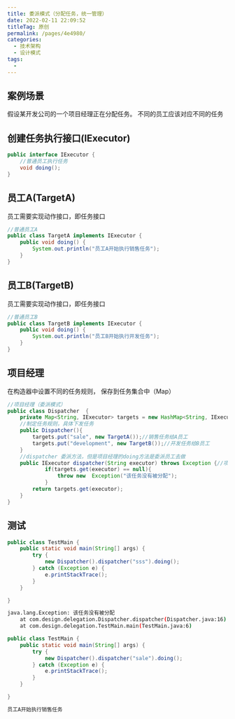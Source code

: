 ```yaml
---
title: 委派模式（分配任务，统一管理）
date: 2022-02-11 22:09:52
titleTag: 原创
permalink: /pages/4e4980/
categories: 
  - 技术架构
  - 设计模式
tags: 
  - 
---
```

## 案例场景
假设某开发公司的一个项目经理正在分配任务。 不同的员工应该对应不同的任务

## 创建任务执行接口(IExecutor)
```java 
public interface IExecutor {
    //普通员工执行任务
    void doing();
}
```
## 员工A(TargetA)
员工需要实现动作接口，即任务接口

```java 
//普通员工A
public class TargetA implements IExecutor {
    public void doing() {
        System.out.println("员工A开始执行销售任务");
    }
}
```

## 员工B(TargetB)
员工需要实现动作接口，即任务接口
```java 
//普通员工B
public class TargetB implements IExecutor {
    public void doing() {
        System.out.println("员工B开始执行开发任务");
    }
}
```
## 项目经理
在构造器中设置不同的任务规则， 保存到任务集合中（Map）
```java 
//项目经理（委派模式）
public class Dispatcher  {
    private Map<String, IExecutor> targets = new HashMap<String, IExecutor>();
    //制定任务规则，具体下发任务
    public Dispatcher(){
        targets.put("sale", new TargetA());//销售任务给A员工
        targets.put("development", new TargetB());//开发任务给B员工
    }
    //dispatcher 委派方法，但是项目经理的doing方法是委派员工去做
    public IExecutor dispatcher(String executor) throws Exception {//项目经理根据传入的任务内容分配给具体的员工去执行
            if(targets.get(executor) == null){
                throw new  Exception("该任务没有被分配");
            }
        return targets.get(executor);
    }
}
```
## 测试
```java 
public class TestMain {
    public static void main(String[] args) {
        try {
            new Dispatcher().dispatcher("sss").doing();
        } catch (Exception e) {
            e.printStackTrace();
        }
    }

}
```

```sh  
java.lang.Exception: 该任务没有被分配
	at com.design.delegation.Dispatcher.dispatcher(Dispatcher.java:16)
	at com.design.delegation.TestMain.main(TestMain.java:6)
```

```java 
public class TestMain {
    public static void main(String[] args) {
        try {
            new Dispatcher().dispatcher("sale").doing();
        } catch (Exception e) {
            e.printStackTrace();
        }
    }

}

```
```sh 
员工A开始执行销售任务
```





